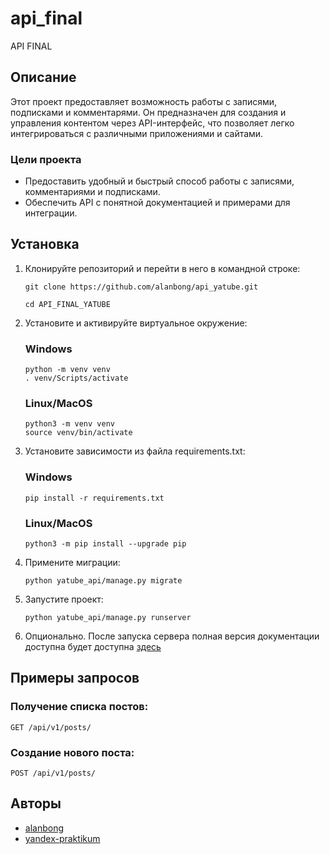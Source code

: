 # api_final

API FINAL

## Описание

Этот проект предоставляет возможность работы с записями, подписками и комментарями.
Он предназначен для создания и управления контентом через API-интерфейс, что позволяет легко интегрироваться с различными приложениями и сайтами.

### Цели проекта

- Предоставить удобный и быстрый способ работы с записями, комментариями и подписками.
- Обеспечить API с понятной документацией и примерами для интеграции.

## Установка

1. Клонируйте репозиторий и перейти в него в командной строке:
    ```
    git clone https://github.com/alanbong/api_yatube.git
    ```
    ```
    cd API_FINAL_YATUBE
    ```
2. Установите и активируйте виртуальное окружение:
    ### Windows
    ```
    python -m venv venv
    . venv/Scripts/activate
    ```
    ### Linux/MacOS
    ```
    python3 -m venv venv
    source venv/bin/activate
    ```
3. Установите зависимости из файла requirements.txt:
    ### Windows
    ```
    pip install -r requirements.txt
    ```
    ### Linux/MacOS
    ```
    python3 -m pip install --upgrade pip
    ```
4. Примените миграции:
    ```
    python yatube_api/manage.py migrate
    ```
5. Запустите проект:
    ```
    python yatube_api/manage.py runserver
    ```
6. Опционально. После запуска сервера полная версия документации доступна будет доступна [здесь](http://127.0.0.1:8000/redoc/)

## Примеры запросов

### Получение списка постов:

```
GET /api/v1/posts/
```

### Создание нового поста:

```
POST /api/v1/posts/
```

## Авторы

- [alanbong](https://github.com/alanbong)
- [yandex-praktikum](https://github.com/yandex-praktikum)
